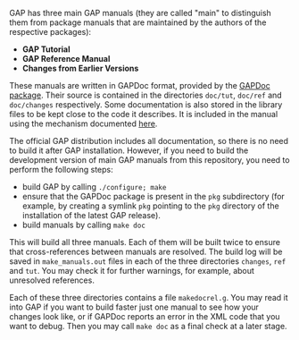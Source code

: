 GAP has three main GAP manuals (they are called "main" to distinguish them from package 
manuals that are maintained by the authors of the respective packages):
* **GAP Tutorial**
* **GAP Reference Manual**
* **Changes from Earlier Versions**

These manuals are written in GAPDoc format, provided by the 
[GAPDoc package](http://www.math.rwth-aachen.de/~Frank.Luebeck/GAPDoc/index.html). 
Their source is contained in the directories `doc/tut`, `doc/ref` and `doc/changes` 
respectively. Some documentation is also stored in the library files to be kept 
close to the code it describes. It is included in the manual using the mechanism 
documented [here](https://www.gap-system.org/Manuals/pkg/GAPDoc-1.5.1/doc/chap4.html).

The official GAP distribution includes all documentation, so there is no need to 
build it after GAP installation. However, if you need to build the development 
version of main GAP manuals from this repository, you need to perform the following 
steps:
* build GAP by calling `./configure; make`
* ensure that the GAPDoc package is present in the `pkg` subdirectory (for example, 
  by creating a symlink `pkg` pointing to the `pkg` directory of the installation of 
  the latest GAP release).
* build manuals by calling `make doc`

This will build all three manuals. Each of them will be built twice to ensure that 
cross-references between manuals are resolved. The build log will be saved in 
`make_manuals.out` files in each of the three directories `changes`, `ref` and `tut`. 
You may check it for further warnings, for example, about unresolved references. 

Each of these three directories contains a file `makedocrel.g`. You may read it into 
GAP if you want to build faster just one manual to see how your changes look like, 
or if GAPDoc reports an error in the XML code that you want to debug. Then you may 
call `make doc` as a final check at a later stage.

